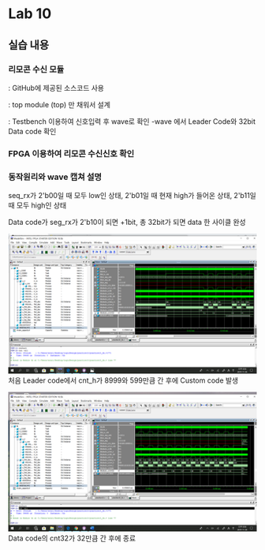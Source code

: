 # Lab 10

## 실습 내용

### **리모콘 수신 모듈**



: GitHub에 제공된 소스코드 사용

: top module (top) 만 채워서 설계

: Testbench 이용하여 신호입력 후 wave로 확인
-wave 에서 Leader Code와 32bit Data code 확인

###  **FPGA 이용하여 리모콘 수신신호 확인**

### **동작원리와 wave 캡쳐 설명**
seq_rx가
2'b00일 때 모두 low인 상태,
2'b01일 때 현재 high가 들어온 상태,
2'b11일 때 모두 high인 상태
				
Data code가 seg_rx가 2'b10이 되면 +1bit, 
총 32bit가 되면 data 한 사이클 완성

![](https://github.com/wonrimjeong/LogicDesign/blob/master/practice10/1.png)
처음 Leader code에서 
cnt_h가 8999와 599만큼 간 후에 Custom code 발생

![](https://github.com/wonrimjeong/LogicDesign/blob/master/practice10/2.png)
Data code의 cnt32가 32만큼 간 후에 종료 


<!--stackedit_data:
eyJoaXN0b3J5IjpbLTE3MzIxNDQ1MDksMTg2NjUxMTg5NF19
-->
